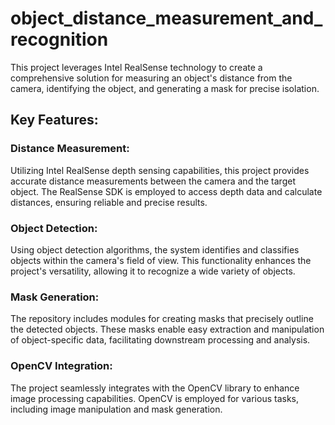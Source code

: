 # object_distance_measurement_and_recognition


This project leverages Intel RealSense technology to create a comprehensive solution for measuring an object's distance from the camera,
identifying the object, and generating a mask for precise isolation.

## Key Features:

### Distance Measurement: 
Utilizing Intel RealSense depth sensing capabilities, this project provides accurate distance measurements 
between the camera and the target object. The RealSense SDK is employed to access depth data and calculate distances, ensuring reliable and precise results.

### Object Detection: 
Using object detection algorithms, the system identifies and classifies objects within the camera's field of view.
This functionality enhances the project's versatility, allowing it to recognize a wide variety of objects.

### Mask Generation: 
The repository includes modules for creating masks that precisely outline the detected objects.
These masks enable easy extraction and manipulation of object-specific data, facilitating downstream processing and analysis.

### OpenCV Integration: 
The project seamlessly integrates with the OpenCV library to enhance image processing capabilities. 
OpenCV is employed for various tasks, including image manipulation and mask generation.
